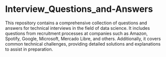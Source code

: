 # Interview_Questions_and-Answers

This repository contains a comprehensive collection of questions and answers for technical interviews in the field of data science. It includes questions from recruitment processes at companies such as Amazon, Spotify, Google, Microsoft, Mercado Libre, and others. Additionally, it covers common technical challenges, providing detailed solutions and explanations to assist in preparation.
